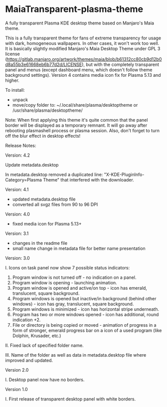 # MaiaTransparent-plasma-theme
A fully transparent Plasma KDE desktop theme based on Manjaro's Maia theme.

This is a fully transparent theme for fans of extreme transparency for usage with dark, homogeneous wallpapers. In other cases, it won't work too well. It is basically slightly modified Manjaro's Maia Desktop Theme under GPL 3 license (https://gitlab.manjaro.org/artwork/themes/maia/blob/b61312cc80cb9d12b0d8a55b3e61668eb6b77d2d/LICENSE), but with the completely transparent panel and menus (except dashboard menu, which doesn't follow theme background settings). Version 4 contains media icon fix for Plasma 5.13 and higher.

To install:
- unpack
- move/copy folder to: ~/.local/share/plasma/desktoptheme or /usr/share/plasma/desktoptheme/

Note: When first applying this theme it's quite common that the panel border will be displayed as a temporary remnant. It will go away after rebooting plasmashell process or plasma session. Also, don't forget to turn off the blur effect in desktop effects!

Release Notes:

Version: 4.2

 Update metadata.desktop

In metadata.desktop removed a duplicated line: "X-KDE-PluginInfo-Category=Plasma Theme" that interfered with the downloader.

Version: 4.1

- updated metadata.desktop file
- converted all svgz files from 90 to 96 DPI

Version: 4.0

- fixed media icon for Plasma 5.13+

Version: 3.1

- changes in the readme file 
- small name change in metadata file for better name presentation

Version: 3.0

I. Icons on task panel now show 7 possible status indicators:

1) Program window is not turned off - no indication on a panel.
2) Program window is opening - launching animation.
3) Program window is opened and active/on top - icon has emerald,  translucent, square background.
4) Program windows is opened but inactive/in background (behind other windows) - icon has gray,  translucent, square background.
5) Program windows is minimized - icon has horizontal stripe underneath.
6) Program has two or more windows opened - icon has additional, round indication +2.
7) File or directory is being copied or moved - animation of progress in a form of stronger, emerald progress bar on a icon of a used program (like Dolphin, Krusader, etc.)

II. Fixed lack of specified folder name. 

III. Name of the folder as well as data in metadata.desktop file where improved and updated.

Version 2.0

I. Desktop panel now have no borders.

Version 1.0

I. First release of transparent desktop panel with white borders.
